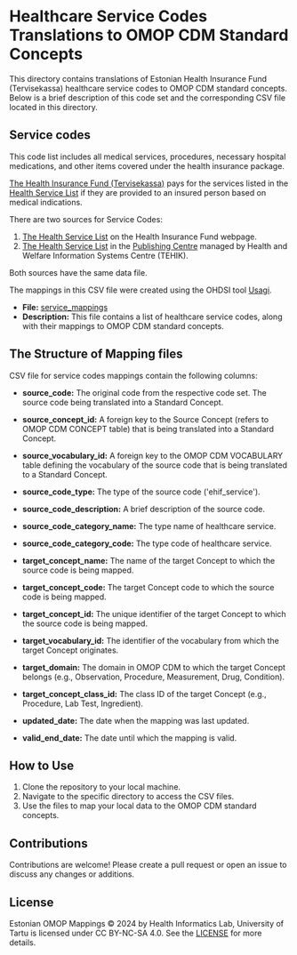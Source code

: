 # Healthcare Service Codes Translations to OMOP CDM Standard Concepts

This directory contains translations of Estonian Health Insurance Fund (Tervisekassa) healthcare service codes to OMOP CDM standard concepts.  
Below is a brief description of this code set and the corresponding CSV file located in this directory.

## Service codes
This code list includes all medical services, procedures, necessary hospital medications, and other items covered 
under the health insurance package. 

[The Health Insurance Fund (Tervisekassa)](https://www.tervisekassa.ee/) pays for the services listed in 
the [Health Service List](https://www.tervisekassa.ee/partnerile/raviasutusele/tervishoiuteenuste-loetelu) 
if they are provided to an insured person based on medical indications.


There are two sources for Service Codes:
1. [The Health Service List](https://www.tervisekassa.ee/partnerile/raviasutusele/tervishoiuteenuste-loetelu) on the Health Insurance Fund webpage.
2. [The Health Service List](http://pub.e-tervis.ee/classifications/Haigekassa%20hinnakiri) in the [Publishing Centre](https://pub.e-tervis.ee/classifications) managed by Health and Welfare Information Systems Centre (TEHIK).

Both sources have the same data file.

The mappings in this CSV file were created using the OHDSI tool [Usagi](https://ohdsi.github.io/Usagi/). 


- **File:** [service_mappings](service_mappings.csv)
- **Description:** This file contains a list of healthcare service codes, along with their mappings to OMOP CDM standard concepts. 


## The Structure of Mapping files

CSV file for service codes mappings contain the following columns:

- **source_code:** The original code from the respective code set. The source code being translated into a Standard Concept. 
- **source_concept_id:** A foreign key to the Source Concept (refers to OMOP CDM CONCEPT table) that is being translated into a Standard Concept. 
- **source_vocabulary_id:** A foreign key to the OMOP CDM VOCABULARY table defining the vocabulary of the source code that is being translated to a Standard Concept. 
- **source_code_type:** The type of the source code ('ehif_service').
- **source_code_description:** A brief description of the source code.
- **source_code_category_name:** The type name of healthcare service.
- **source_code_category_code:** The type code of healthcare service.


- **target_concept_name:** The name of the target Concept to which the source code is being mapped. 
- **target_concept_code:** The target Concept code to which the source code is being mapped. 
- **target_concept_id:** The unique identifier of the target Concept to which the source code is being mapped. 
- **target_vocabulary_id:** The identifier of the vocabulary from which the target Concept originates.
- **target_domain:** The domain in OMOP CDM to which the target Concept belongs (e.g., Observation, Procedure, Measurement, Drug, Condition).
- **target_concept_class_id:** The class ID of the target Concept (e.g., Procedure, Lab Test, Ingredient).


- **updated_date:** The date when the mapping was last updated.
- **valid_end_date:** The date until which the mapping is valid.


## How to Use
1. Clone the repository to your local machine.
2. Navigate to the specific directory to access the CSV files.
3. Use the files to map your local data to the OMOP CDM standard concepts.

## Contributions
Contributions are welcome! Please create a pull request or open an issue to discuss any changes or additions.

## License
Estonian OMOP Mappings © 2024 by Health Informatics Lab, University of Tartu is licensed under CC BY-NC-SA 4.0. See the [LICENSE](../LICENSE.txt) for more details.




